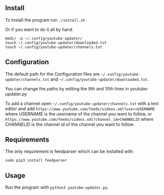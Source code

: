 ## Install

To Install the program run `./install.sh`

Or if you want to do it all by hand

```
mkdir -p ~/.config/youtube-updater/
touch ~/.config/youtube-updater/downloaded.txt
touch ~/.config/youtube-updater/channels.txt
```

## Configuration

The default path for the Configuration files are `~/.config/youtube-updater/channels.txt` and `~/.config/youtube-updater/downloaded.txt`.

You can change the paths by editing the 9th and 10th lines in youtube-updater.py

To add a channel open `~/.config/youtube-updater/channels.txt` with a text editor and add `https://www.youtube.com/feeds/videos.xml?user=USERNAME` where USERNAME is the username of the channel you want to follow, or `https://www.youtube.com/feeds/videos.xml?channel_id=CHANNELID` where CHANNELID is the channel id of the channel you want to follow.

## Requirements

The only requirement is feedparser which can be installed with

`sudo pip3 install feedparser`

## Usage

Run the program with `python3 youtube-updater.py`.
